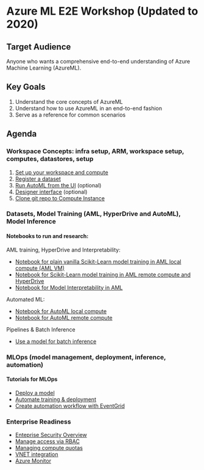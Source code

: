 # Azure ML E2E Workshop (Updated to 2020)

## Target Audience
Anyone who wants a comprehensive end-to-end understanding of Azure Machine Learning (AzureML).

## Key Goals
1. Understand the core concepts of AzureML
1. Understand how to use AzureML in an end-to-end fashion
1. Serve as a reference for common scenarios

## Agenda

### Workspace Concepts: infra setup, ARM, workspace setup, computes, datastores, setup

1. [Set up your workspace and compute](1-workspace-concepts/1-setup-compute.md)
1. [Register a dataset](1-workspace-concepts/2-dataset.md)
1. [Run AutoML from the UI](1-workspace-concepts/3-automl.md) (optional)
1. [Designer interface](1-workspace-concepts/4-designer.md) (optional)
1. [Clone git repo to Compute Instance](1-workspace-concepts/5-clone-git-repo.md)


### Datasets, Model Training (AML, HyperDrive and AutoML), Model Inference

#### Notebooks to run and research:

AML training, HyperDrive and Interpretability:
- [Notebook for plain vanilla Scikit-Learn model training in AML local compute (AML VM)](./2-training-inference/2.1-aml-training-and-hyperdrive/1-scikit-learn-local-training-on-notebook-plus-aml-ds-and-log/binayclassification-employee-attrition-notebook.ipynb)
- [Notebook for Scikit-Learn model training in AML remote compute and HyperDrive](./2-training-inference/2.1-aml-training-and-hyperdrive/2-scikit-learn-remote-training-on-aml-compute-plus-hyperdrive/binayclassification-employee-attrition-aml-compute-notebook.ipynb) 
- [Notebook for Model Interpretability in AML](./2-training-inference/2.2-aml-interpretability/1-simple-feature-transformations-explain-local.ipynb)

Automated ML:
- [Notebook for AutoML local compute](./2-training-inference/2.1-aml-training-and-hyperdrive/2-scikit-learn-remote-training-on-aml-compute-plus-hyperdrive/binayclassification-employee-attrition-aml-compute-notebook.ipynb)
- [Notebook for AutoML remote compute](./2-training-inference/2.1-aml-training-and-hyperdrive/2-scikit-learn-remote-training-on-aml-compute-plus-hyperdrive/binayclassification-employee-attrition-aml-compute-notebook.ipynb)

Pipelines & Batch Inference
- [Use a model for batch inference](https://github.com/Azure/MachineLearningNotebooks/blob/master/how-to-use-azureml/machine-learning-pipelines/parallel-run/tabular-dataset-inference-iris.ipynb)


### MLOps (model management, deployment, inference, automation)

#### **Tutorials for MLOps**
- [Deploy a model](./3-mlops/deploy-attrition-model.ipynb)
- [Automate training & deployment](./3-mlops/mlopsworkshop.md)
- [Create automation workflow with EventGrid](https://docs.microsoft.com/en-us/azure/machine-learning/how-to-use-event-grid#sample-scenarios)

### Enterprise Readiness
- [Enteprise Security Overview](https://docs.microsoft.com/en-us/azure/machine-learning/service/concept-enterprise-security)
- [Manage access via RBAC](https://docs.microsoft.com/en-us/azure/machine-learning/service/how-to-assign-roles)
- [Managing compute quotas](https://docs.microsoft.com/en-us/azure/machine-learning/service/how-to-manage-quotas)
- [VNET integration](https://docs.microsoft.com/en-us/azure/machine-learning/service/how-to-enable-virtual-network)
- [Azure Monitor](https://docs.microsoft.com/en-us/azure/machine-learning/service/monitor-azure-machine-learning)

